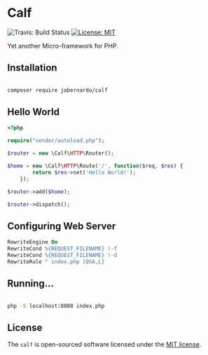 # Calf
![Travis: Build Status](https://travis-ci.org/jabernardo/calf.svg?branch=master "Travis: Build Status")
[![License: MIT](https://img.shields.io/badge/License-MIT-yellow.svg)](https://opensource.org/licenses/MIT)

Yet another Micro-framework for PHP.

## Installation

```sh

composer require jabernardo/calf

```

## Hello World

```php
<?php

require("vendor/autoload.php");

$router = new \Calf\HTTP\Router();

$home = new \Calf\HTTP\Route('/', function($req, $res) {
        return $res->set('Hello World!');
    });

$router->add($home);

$router->dispatch();

```

## Configuring Web Server

```apache
RewriteEngine On
RewriteCond %{REQUEST_FILENAME} !-f
RewriteCond %{REQUEST_FILENAME} !-d
RewriteRule ^ index.php [QSA,L]
```

## Running...

```sh

php -S localhost:8888 index.php

```

## License

The `calf` is open-sourced software licensed under the [MIT license](http://opensource.org/licenses/MIT).
